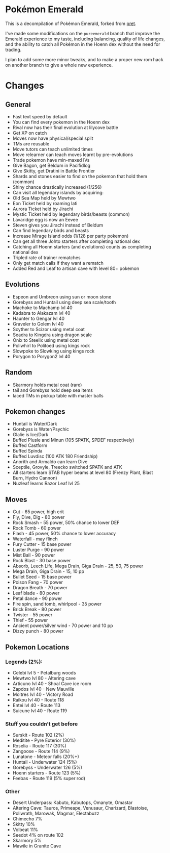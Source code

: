 # Pokémon Emerald

This is a decompilation of Pokémon Emerald, forked from [pret](https://github.com/pret/pokeemerald).

I've made some modifications on the `pureemerald` branch that improve the Emerald experience to my taste, including balancing, quality of life changes, and the ability to catch all Pokémon in the Hoenn dex without the need for trading.

I plan to add some more minor tweaks, and to make a proper new rom hack on another branch to give a whole new experience.

# Changes

## General
- Fast text speed by default
- You can find every pokemon in the Hoenn dex
- Rival now has their final evolution at lilycove battle
- Get XP on catch
- Moves now have physical/special split
- TMs are reusable
- Move tutors can teach unlimited times
- Move relearner can teach moves learnt by pre-evolutions
- Trade pokemon have min-maxed IVs
- Give Bagon, get Beldum in Pacifidlog
- Give Skitty, get Dratini in Battle Frontier
- Shards and stones easier to find on the pokemon that hold them (common)
- Shiny chance drastically increased (1/256)
- Can visit all legendary islands by acquiring:
- Old Sea Map held by Mewtwo
- Eon Ticket held by roaming lati
- Aurora Ticket held by Jirachi
- Mystic Ticket held by legendary birds/beasts (common)
- Lavaridge egg is now an Eevee
- Steven gives you Jirachi instead of Beldum
- Can find legendary birds and beasts
- Increase Mirage Island odds (1/128 per party pokemon)
- Can get all three Johto starters after completing national dex
- Catching all Hoenn starters (and evolutions) counts as completing national dex
- Tripled rate of trainer rematches
- Only get match calls if they want a rematch
- Added Red and Leaf to artisan cave with level 80+ pokemon

## Evolutions
- Espeon and Umbreon using sun or moon stone
- Gorebyss and Huntail using deep sea scale/tooth
- Machoke to Machamp lvl 40
- Kadabra to Alakazam lvl 40
- Haunter to Gengar lvl 40
- Graveler to Golem lvl 40
- Scyther to Scizor using metal coat
- Seadra to Kingdra using dragon scale
- Onix to Steelix using metal coat
- Poliwhirl to Politoed using kings rock
- Slowpoke to Slowking using kings rock
- Porygon to Porygon2 lvl 40

## Random
- Skarmory holds metal coat (rare)
- tail and Gorebyss hold deep sea items
- laced TMs in pickup table with master balls

## Pokemon changes
- Huntail is Water/Dark
- Gorebyss is Water/Psychic
- Glalie is Ice/Dark
- Buffed Plusle and Minun (105 SPATK, SPDEF respectively)
- Buffed Castform
- Buffed Spinda
- Buffed Luvdisc (100 ATK 180 Friendship)
- Anorith and Armaldo can learn Dive
- Sceptile, Grovyle, Treecko switched SPATK and ATK
- All starters learn STAB hyper beams at level 80 (Frenzy Plant, Blast Burn, Hydro Cannon)
- Nuzleaf learns Razor Leaf lvl 25

## Moves
- Cut - 65 power, high crit
- Fly, Dive, Dig - 80 power
- Rock Smash - 55 power, 50% chance to lower DEF
- Rock Tomb - 60 power
- Flash - 45 power, 50% chance to lower accuracy
- Waterfall - may flinch
- Fury Cutter - 15 base power
- Luster Purge - 90 power
- Mist Ball - 90 power 
- Rock Blast - 30 base power
- Absorb, Leech Life, Mega Drain, Giga Drain - 25, 50, 75 power
- Mega Drain, Giga Drain - 15, 10 pp
- Bullet Seed - 15 base power
- Poison Fang - 70 power
- Dragon Breath - 70 power
- Leaf blade - 80 power
- Petal dance - 90 power
- Fire spin, sand tomb, whirlpool - 35 power
- Brick Break - 80 power
- Twister - 55 power
- Thief - 55 power
- Ancient power/silver wind - 70 power and 10 pp
- Dizzy punch - 80 power

## Pokemon Locations
### Legends (2%):
- Celebi lvl 5 - Petalburg woods
- Mewtwo lvl 80 - Altering cave
- Articuno lvl 40 - Shoal Cave ice room
- Zapdos lvl 40 - New Mauville
- Moltres lvl 40 - Victory Road
- Raikou lvl 40 - Route 118
- Entei lvl 40 - Route 113
- Suicune lvl 40 - Route 119

### Stuff you couldn’t get before
- Surskit - Route 102 (2%)
- Meditite - Pyre Exterior (30%)
- Roselia - Route 117 (30%)
- Zangoose - Route 114 (9%)
- Lunatone - Meteor falls (20%+)
- Huntail - Underwater 124 (5%)
- Gorebyss - Underwater 126 (5%)
- Hoenn starters - Route 123 (5%)
- Feebas - Route 119 (5% super rod)

### Other
- Desert Underpass: Kabuto, Kabutops, Omanyte, Omastar
- Altering Cave: Tauros, Primeape, Venusaur, Charizard, Blastoise, Poliwrath, Marowak, Magmar, Electabuzz
- Chimecho 7%
- Skitty 10%
- Volbeat 11%
- Seedot 4% on route 102
- Skarmory 5%
- Mawile in Granite Cave
